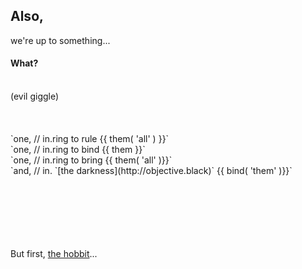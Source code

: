 ## Also, 

we're up to something...

#### What?
<br>
(evil giggle)<br>
<br>
<br>
<br>
`one, // in.ring to rule {{ them( 'all' ) }}`<br>
`one, // in.ring to bind {{ them }}`<br>
`one, // in.ring to bring {{ them( 'all' )}}`<br>
`and, // in. `[the darkness](http://objective.black)` {{ bind( 'them' )}}`<br>
<br>
<br>
<br>
<br>
<br>
<br>

But first, [the hobbit](http://www.the-hobbit.gov)...

